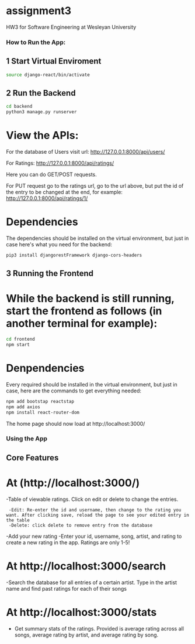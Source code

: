 # assignment3
HW3 for Software Engineering at Wesleyan University

### How to Run the App:

## 1 Start Virtual Enviroment
```bash
source django-react/bin/activate
```

## 2 Run the Backend
```bash
cd backend
python3 manage.py runserver
```

# View the APIs:

For the database of Users visit url:
http://127.0.0.1:8000/api/users/

For Ratings:
http://127.0.0.1:8000/api/ratings/

Here you can do GET/POST requests.

For PUT request go to the ratings url, go to the url above, but put the id of the entry to be changed at the end, for example:
http://127.0.0.1:8000/api/ratings/1/

# Dependencies

The dependencies should be installed on the virtual environment, but just in case here's what you need for the backend:
```bash
pip3 install djangorestFramework django-cors-headers
```


## 3 Running the Frontend

# While the backend is still running, start the frontend as follows (in another terminal for example):
```bash
cd frontend
npm start
```

# Denpendencies
Every required should be installed in the virtual environment, but just in case, here are the commands to get everything needed:
```bash
npm add bootstap reactstap
npm add axios
npm install react-router-dom
```
The home page should now load at http://localhost:3000/

### Using the App

## Core Features

# At (http://localhost:3000/)
  -Table of viewable ratings. Click on edit or delete to change the entries.
     
     -Edit: Re-enter the id and username, then change to the rating you want. After clicking save, reload the page to see your edited entry in the table
     -Delete: click delete to remove entry from the database
  
  -Add your new rating
    -Enter your id, username, song, artist, and rating to create a new rating in the app. Ratings are only 1-5!
    
# At http://localhost:3000/search

  -Search the database for all entries of a certain artist. Type in the artist name and find past ratings for each of their songs
  
 # At http://localhost:3000/stats
 
  - Get summary stats of the ratings. Provided is average rating across all songs, average rating by artist, and average rating by song.



